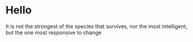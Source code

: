 # Hello

It is not the strongest of the species that survives, nor the most intelligent, but the one most responsive to change
